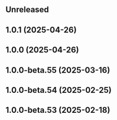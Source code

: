 ## Unreleased

## 1.0.1 (2025-04-26)

## 1.0.0 (2025-04-26)

## 1.0.0-beta.55 (2025-03-16)

## 1.0.0-beta.54 (2025-02-25)

## 1.0.0-beta.53 (2025-02-18)
